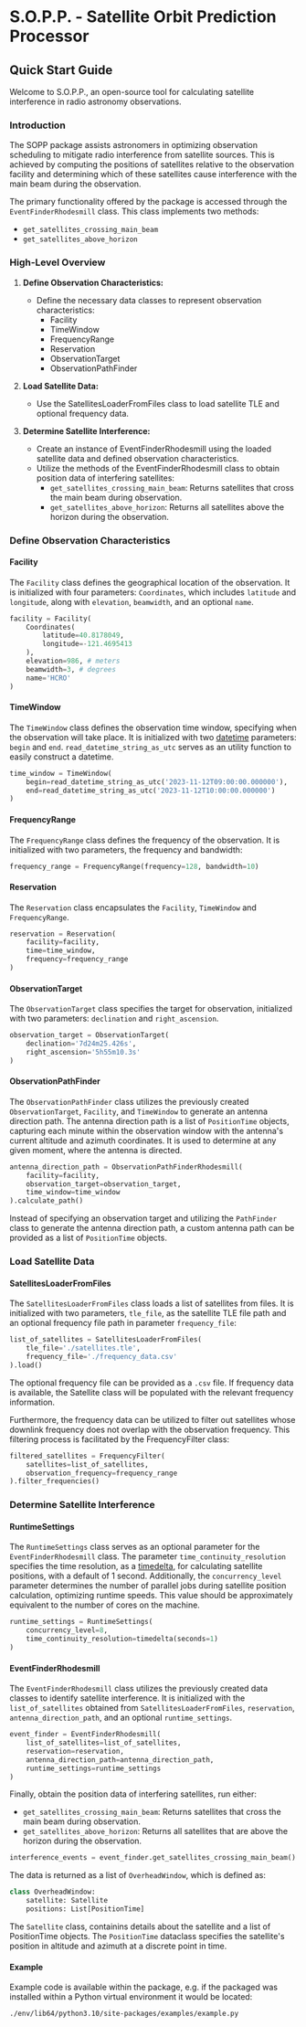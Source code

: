 # S.O.P.P. - Satellite Orbit Prediction Processor

## Quick Start Guide

Welcome to S.O.P.P., an open-source tool for calculating satellite interference in radio astronomy observations.

### Introduction

The SOPP package assists astronomers in optimizing observation scheduling to mitigate radio interference from satellite sources. This is achieved by computing the positions of satellites relative to the observation facility and determining which of these satellites cause interference with the main beam during the observation.

The primary functionality offered by the package is accessed through the `EventFinderRhodesmill` class. This class implements two methods:

- `get_satellites_crossing_main_beam`
- `get_satellites_above_horizon`

### High-Level Overview

1. **Define Observation Characteristics:**
   - Define the necessary data classes to represent observation characteristics:
     - Facility
     - TimeWindow
     - FrequencyRange
     - Reservation
     - ObservationTarget
     - ObservationPathFinder

2. **Load Satellite Data:**
   - Use the SatellitesLoaderFromFiles class to load satellite TLE and optional frequency data.

3. **Determine Satellite Interference:**
   - Create an instance of EventFinderRhodesmill using the loaded satellite data and defined observation characteristics.
   - Utilize the methods of the EventFinderRhodesmill class to obtain position data of interfering satellites:
     - `get_satellites_crossing_main_beam`: Returns satellites that cross the main beam during observation.
     - `get_satellites_above_horizon`: Returns all satellites above the horizon during the observation.

### Define Observation Characteristics

#### Facility

The `Facility` class defines the geographical location of the observation. It is initialized with four parameters: `Coordinates`, which includes `latitude` and `longitude`, along with `elevation`, `beamwidth`, and an optional `name`.

```python
facility = Facility(
    Coordinates(
        latitude=40.8178049,
        longitude=-121.4695413
    ),
    elevation=986, # meters
    beamwidth=3, # degrees
    name='HCRO'
)
```

#### TimeWindow

The `TimeWindow` class defines the observation time window, specifying when the observation will take place. It is initialized with two [datetime](https://docs.python.org/3/library/datetime.html) parameters: `begin` and `end`. `read_datetime_string_as_utc` serves as an utility function to easily construct a datetime.

```python
time_window = TimeWindow(
    begin=read_datetime_string_as_utc('2023-11-12T09:00:00.000000'),
    end=read_datetime_string_as_utc('2023-11-12T10:00:00.000000')
)
```

#### FrequencyRange

The `FrequencyRange` class defines the frequency of the observation. It is initialized with two parameters, the frequency and bandwidth:

```python
frequency_range = FrequencyRange(frequency=128, bandwidth=10)
```

#### Reservation

The `Reservation` class encapsulates the `Facility`, `TimeWindow` and `FrequencyRange`. 

```python
reservation = Reservation(
    facility=facility,
    time=time_window,
    frequency=frequency_range
)
```

#### ObservationTarget

The `ObservationTarget` class specifies the target for observation, initialized with two parameters: `declination` and `right_ascension`.

```python
observation_target = ObservationTarget(
    declination='7d24m25.426s',
    right_ascension='5h55m10.3s'
)
```

#### ObservationPathFinder

The `ObservationPathFinder` class utilizes the previously created `ObservationTarget`, `Facility`, and `TimeWindow` to generate an antenna direction path. The antenna direction path is a list of `PositionTime` objects, capturing each minute within the observation window with the antenna's current altitude and azimuth coordinates. It is used to determine at any given moment, where the antenna is directed.

```python
antenna_direction_path = ObservationPathFinderRhodesmill(
    facility=facility,
    observation_target=observation_target,
    time_window=time_window
).calculate_path()
```
Instead of specifying an observation target and utilizing the `PathFinder` class to generate the antenna direction path, a custom antenna path can be provided as a list of `PositionTime` objects.

### Load Satellite Data

#### SatellitesLoaderFromFiles

The `SatellitesLoaderFromFiles` class loads a list of satellites from files. It is initialized with two parameters, `tle_file`, as the satellite TLE file path and an optional frequency file path in parameter `frequency_file`:

```python
list_of_satellites = SatellitesLoaderFromFiles(
    tle_file='./satellites.tle',
    frequency_file='./frequency_data.csv'
).load()
```

The optional frequency file can be provided as a `.csv` file. If frequency data is available, the Satellite class will be populated with the relevant frequency information.

Furthermore, the frequency data can be utilized to filter out satellites whose downlink frequency does not overlap with the observation frequency. This filtering process is facilitated by the FrequencyFilter class:

```python
filtered_satellites = FrequencyFilter(
    satellites=list_of_satellites,
    observation_frequency=frequency_range
).filter_frequencies()
```

### Determine Satellite Interference

#### RuntimeSettings

The `RuntimeSettings` class serves as an optional parameter for the `EventFinderRhodesmill` class. The parameter `time_continuity_resolution` specifies the time resolution, as a [timedelta](https://docs.python.org/3/library/datetime.html#timedelta-objects), for calculating satellite positions, with a default of 1 second. Additionally, the `concurrency_level` parameter determines the number of parallel jobs during satellite position calculation, optimizing runtime speeds. This value should be approximately equivalent to the number of cores on the machine.

```python
runtime_settings = RuntimeSettings(
    concurrency_level=8,
    time_continuity_resolution=timedelta(seconds=1)
)
```

#### EventFinderRhodesmill

The `EventFinderRhodesmill` class utilizes the previously created data classes to identify satellite interference. It is initialized with the `list_of_satellites` obtained from `SatellitesLoaderFromFiles`, `reservation`, `antenna_direction_path`, and an optional `runtime_settings`.

```python
event_finder = EventFinderRhodesmill(
    list_of_satellites=list_of_satellites,
    reservation=reservation,
    antenna_direction_path=antenna_direction_path,
    runtime_settings=runtime_settings
)
```

Finally, obtain the position data of interfering satellites, run either:

- `get_satellites_crossing_main_beam`: Returns satellites that cross the main beam during observation.
- `get_satellites_above_horizon`: Returns all satellites that are above the horizon during the observation.

```python
interference_events = event_finder.get_satellites_crossing_main_beam()
```

The data is returned as a list of `OverheadWindow`, which is defined as:

```python
class OverheadWindow:
    satellite: Satellite
    positions: List[PositionTime]
```
The `Satellite` class, containins details about the satellite and a list of PositionTime objects. The `PositionTime` dataclass specifies the satellite's position in altitude and azimuth at a discrete point in time.

#### Example

Example code is available within the package, e.g. if the packaged was installed within a Python virtual environment it would be located:

`./env/lib64/python3.10/site-packages/examples/example.py`
